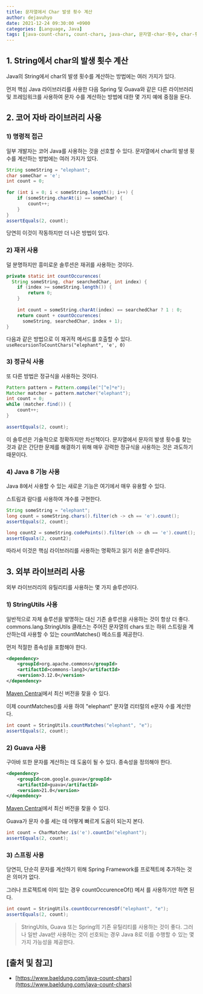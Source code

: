 ```yaml
---
title: 문자열에서 Char 발생 횟수 계산
author: dejavuhyo
date: 2021-12-24 09:30:00 +0900
categories: [Language, Java]
tags: [java-count-chars, count-chars, java-char, 문자열-char-횟수, char-횟수]
---
```


## 1. String에서 char의 발생 횟수 계산
Java의 String에서 char의 발생 횟수를 계산하는 방법에는 여러 가지가 있다.

먼저 핵심 Java 라이브러리를 사용한 다음 Spring 및 Guava와 같은 다른 라이브러리 및 프레임워크를 사용하여 문자 수를 계산하는 방법에 대한 몇 가지 예에 중점을 둔다.

## 2. 코어 자바 라이브러리 사용

### 1) 명령적 접근
일부 개발자는 코어 Java를 사용하는 것을 선호할 수 있다. 문자열에서 char의 발생 횟수를 계산하는 방법에는 여러 가지가 있다.

```java
String someString = "elephant";
char someChar = 'e';
int count = 0;
 
for (int i = 0; i < someString.length(); i++) {
    if (someString.charAt(i) == someChar) {
        count++;
    }
}
assertEquals(2, count);
```

당연히 이것이 작동하지만 더 나은 방법이 있다.

### 2) 재귀 사용
덜 분명하지만 흥미로운 솔루션은 재귀를 사용하는 것이다.

```java
private static int countOccurences(
  String someString, char searchedChar, int index) {
    if (index >= someString.length()) {
        return 0;
    }
    
    int count = someString.charAt(index) == searchedChar ? 1 : 0;
    return count + countOccurences(
      someString, searchedChar, index + 1);
}
```

다음과 같은 방법으로 이 재귀적 메서드를 호출할 수 있다. `useRecursionToCountChars("elephant", 'e', 0)`

### 3) 정규식 사용
또 다른 방법은 정규식을 사용하는 것이다.

```java
Pattern pattern = Pattern.compile("[^e]*e");
Matcher matcher = pattern.matcher("elephant");
int count = 0;
while (matcher.find()) {
    count++;
}
 
assertEquals(2, count);
```

이 솔루션은 기술적으로 정확하지만 차선책이다. 문자열에서 문자의 발생 횟수를 찾는 것과 같은 간단한 문제를 해결하기 위해 매우 강력한 정규식을 사용하는 것은 과도하기 때문이다.

### 4) Java 8 기능 사용
Java 8에서 사용할 수 있는 새로운 기능은 여기에서 매우 유용할 수 있다.

스트림과 람다를 사용하여 개수를 구현한다.

```java
String someString = "elephant";
long count = someString.chars().filter(ch -> ch == 'e').count();
assertEquals(2, count);

long count2 = someString.codePoints().filter(ch -> ch == 'e').count();
assertEquals(2, count2);
```

따라서 이것은 핵심 라이브러리를 사용하는 명확하고 읽기 쉬운 솔루션이다.

## 3. 외부 라이브러리 사용
외부 라이브러리의 유틸리티를 사용하는 몇 가지 솔루션이다.

### 1) StringUtils 사용
일반적으로 자체 솔루션을 발명하는 대신 기존 솔루션을 사용하는 것이 항상 더 좋다. commons.lang.StringUtils 클래스는 주어진 문자열의 chars 또는 하위 스트링을 계산하는데 사용할 수 있는 countMatches() 메소드를 제공한다.

먼저 적절한 종속성을 포함해야 한다.

```xml
<dependency>
    <groupId>org.apache.commons</groupId>
    <artifactId>commons-lang3</artifactId>
    <version>3.12.0</version>
</dependency>
```

[Maven Central](https://search.maven.org/classic/#search%7Cga%7C1%7Cg%3A%22org.apache.commons%22%20AND%20a%3A%22commons-lang3%22)에서 최신 버전을 찾을 수 있다.

이제 countMatches()를 사용 하여 "elephant" 문자열 리터럴의 e문자 수를 계산한다.

```java
int count = StringUtils.countMatches("elephant", "e");
assertEquals(2, count);
```

### 2) Guava 사용
구아바 또한 문자를 계산하는 데 도움이 될 수 있다. 종속성을 정의해야 한다.

```xml
<dependency>
    <groupId>com.google.guava</groupId>
    <artifactId>guava</artifactId>
    <version>21.0</version>
</dependency>
```

[Maven Central](https://search.maven.org/classic/#search%7Cga%7C1%7Cg%3A%22com.google.guava%22%20AND%20a%3A%22guava%22)에서 최신 버전을 찾을 수 있다.

Guava가 문자 수를 세는 데 어떻게 빠르게 도움이 되는지 본다.

```java
int count = CharMatcher.is('e').countIn("elephant");
assertEquals(2, count);
```

### 3) 스프링 사용
당연히, 단순히 문자를 계산하기 위해 Spring Framework를 프로젝트에 추가하는 것은 의미가 없다.

그러나 프로젝트에 이미 있는 경우 countOccurenceOf() 메서 를 사용하기만 하면 된다.

```java
int count = StringUtils.countOccurrencesOf("elephant", "e");
assertEquals(2, count);
```

> StringUtils, Guava 또는 Spring의 기존 유틸리티를 사용하는 것이 좋다. 그러나 일반 Java만 사용하는 것이 선호되는 경우 Java 8로 이를 수행할 수 있는 몇 가지 가능성을 제공한다.

## [출처 및 참고]
* [https://www.baeldung.com/java-count-chars](https://www.baeldung.com/java-count-chars)
